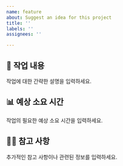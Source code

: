 ```yaml
---
name: feature
about: Suggest an idea for this project
title: ''
labels: ''
assignees: ''

---
```


## 🔨 작업 내용
작업에 대한 간략한 설명을 입력하세요.

## 📊 예상 소요 시간
작업의 필요한 예상 소요 시간을 입력하세요.

## 🙏🏻 참고 사항
추가적인 참고 사항이나 관련된 정보를 입력하세요.
